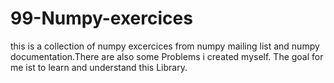 # 99-Numpy-exercices


this is a collection of numpy excercices from numpy mailing list and numpy documentation.There are also some Problems i created myself. The goal for me ist to learn and understand this Library.


